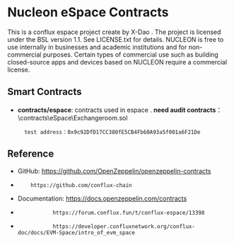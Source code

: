 # Nucleon eSpace Contracts

This is a conflux espace project create by X-Dao .
The project is licensed under the BSL version 1.1. See LICENSE.txt for details. NUCLEON is free to use internally in businesses and academic institutions and for non-commercial purposes. Certain types of commercial use such as building closed-source apps and devices based on NUCLEON require a commercial license.
## Smart Contracts

- **contracts/espace**: contracts  used in espace [](https://docs.openzeppelin.com/contracts/4.x/erc20).
**need audit contracts**：
        \contracts\eSpace\Exchangeroom.sol
        
        test address：0x9c92DfD17CC380fE5CB4Fb60A93a5f001a6F21De

        


## Reference

- GitHub: https://github.com/OpenZeppelin/openzeppelin-contracts
-         https://github.com/conflux-chain
- Documentation: https://docs.openzeppelin.com/contracts
-                https://forum.conflux.fun/t/conflux-espace/13398
-                https://developer.confluxnetwork.org/conflux-doc/docs/EVM-Space/intro_of_evm_space
